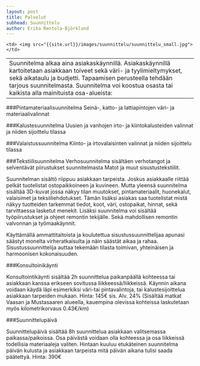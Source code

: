 ```yaml
---
layout: post
title: Palvelut
subhead: Suunnittelu
author: Erika Rentola-Björklund
---
```



<!-- ![erika]({{site.url}}/images/suunnittelu/suunnittelu_small.jpg) </td> -->

<table style="width:100%">
  <tr> 
    <td> Suunnitelma alkaa aina asiakaskäynnillä. Asiakaskäynnillä kartoitetaan asiakkaan toiveet sekä väri- ja tyylimieltymykset, sekä aikataulu ja budjetti. Tapaamisen perusteella tehdään tarjous suunnitelmasta. 
Suunnitelma voi koostua osasta tai kaikista alla mainituista osa-alueista:
     </td>

    <td> <img src="{{site.url}}/images/suunnittelu/suunnittelu_small.jpg"> </td>
  </tr>
</table>







###Pintamateriaalisuunnitelma
Seinä-, katto- ja lattiapintojen väri- ja materiaalivalinnat

###Kalustesuunnitelma
Uusien ja vanhojen irto- ja kiintokalusteiden valinnat ja niiden sijoittelu tilassa

###Valaistussuunnitelma
Kiinto- ja irtovalaisinten valinnat ja niiden sijoittelu tilassa

###Tekstiilisuunnitelma
Verhosuunnitelma sisältäen verhotangot ja selventävät piirustukset suunnitelmasta
Matot ja muut sisustustekstiilit. 

Suunnitelman sisältö riippuu asiakkaan tarpeista. Joskus asiakkaalle riittää pelkät tuotelistat ostopaikkoineen ja kuvineen. Mutta yleensä suunnitelma sisältää 3D-kuvat jossa näkyy tilan muutokset, pintamateriaalit, huonekalut, valaisimet ja teksiiliehdotukset. Tämän lisäksi asiakas saa tuotelistat mistä näkyy tuotteiden tarkemmat tiedot, koot, väri, ostopaikat, hinnat, sekä tarvittaessa lasketut menekit. Lisäksi suunnitelma voi sisältää työpiirustukset ja ohjeet remontin tekijälle.
Sekä mahdollisen remontin valvonnan ja työmaakäynnit.

Käyttämällä ammattitaitoista ja koulutettua sisustussuunnittelijaa apunasi säästyt monelta virheratkaisulta ja näin säästät aikaa ja rahaa. Sisustussuunnittelija auttaa tekemään tilasta toimivan, yhteinäisen ja harmoonisen kokonaisuuden.


###Konsultoinikäynti

Konsultointikäynti sisältää 2h suunnittelua paikanpäällä kohteessa tai asiakkaan kanssa erikseen sovitussa liikkeessä/liikkeissä. Käynnin aikana voidaan käydä läpi esimerkiksi väri-tai pintavalintoja, tai kalustesijoittelua asiakkaan tarpeiden mukaan.
Hinta: 145€ sis. Alv. 24% (Sisältää matkat Vaasan ja Mustasaaren alueella, kauempina olevissa kohteissa laskutetaan myös kilometrikorvaus 0.43€/km)




###Suunnittelupäivä

Suunnittelupäivä sisältää 8h suunnittelua asiakkaan valitsemassa paikassa/paikoissa. Osa päivästä voidaan olla kohteessa ja osa liikkeissä todellisia materiaaleja valiten. Hintaan kuuluu etukäteinen suunnitelma päivän kulusta ja asiakkaan tarpeista mitä päivän aikana tulisi saada päätettyä.
Hinta: 390€



